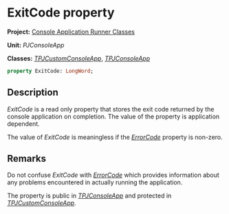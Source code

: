 # ExitCode property

**Project:** [Console Application Runner Classes](../API.md)

**Unit:** _PJConsoleApp_

**Classes:** [_TPJCustomConsoleApp_](./TPJCustomConsoleApp.md), [_TPJConsoleApp_](./TPJConsoleApp.md)

```pascal
property ExitCode: LongWord;
```

## Description

_ExitCode_ is a read only property that stores the exit code returned by the console application on completion. The value of the property is application dependent.

The value of _ExitCode_ is meaningless if the [_ErrorCode_](./TPJCustomConsoleApp-ErrorCode.md) property is non-zero.

## Remarks

Do not confuse _ExitCode_ with [_ErrorCode_](./TPJCustomConsoleApp-ErrorCode.md) which provides information about any problems encountered in actually running the application.

The property is public in [_TPJConsoleApp_](./TPJConsoleApp.md) and protected in [_TPJCustomConsoleApp_](./TPJCustomConsoleApp.md).
